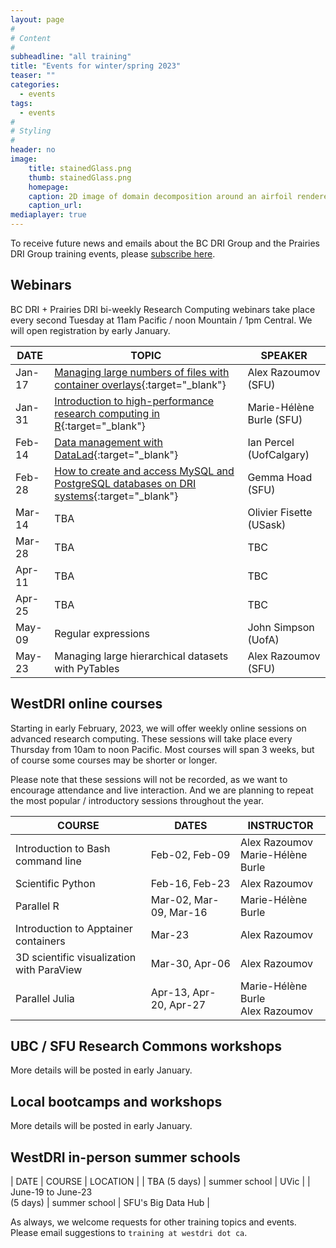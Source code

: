 ```yaml
---
layout: page
#
# Content
#
subheadline: "all training"
title: "Events for winter/spring 2023"
teaser: ""
categories:
  - events
tags:
  - events
#
# Styling
#
header: no
image:
    title: stainedGlass.png
    thumb: stainedGlass.png
    homepage:
    caption: 2D image of domain decomposition around an airfoil rendered as thin glass in ParaView
    caption_url: 
mediaplayer: true
---
```


<!-- While WestGrid ceased its operations on March 31, 2022, research computing training in Western Canada remains -->
<!-- -- coordinated by the same team, now based at Simon Fraser University, with participation from HPC analysts -->
<!-- across the BC DRI Group and the Prairies DRI Group (former WestGrid space). -->

To receive future news and emails about the BC DRI Group and the Prairies DRI Group training events, please
[subscribe here](/contact).

<!-- Going forward, this new list will be our primary way to reach academic researchers in Western Canada (and -->
<!-- elsewhere). -->





## Webinars

BC DRI + Prairies DRI bi-weekly Research Computing webinars take place every second Tuesday at 11am Pacific /
noon Mountain / 1pm Central. We will open registration by early January.

<!-- For *upcoming webinars*, click the linked title to see more details or to register. For *past -->
<!-- sessions*, click on the title to view recordings and slides. -->

| DATE | TOPIC | SPEAKER |
| ------------- | --------------- | ----------------- |
| Jan-17 | [Managing large numbers of files with container overlays](https://docs.google.com/forms/d/e/1FAIpQLSc-EIvJ-sgIeZOxw_R1Umy0cPeDlLNdlQyCwrvTvV2BkciIVA/viewform){:target="_blank"} | Alex Razoumov (SFU) |
| Jan-31 | [Introduction to high-performance research computing in R](https://docs.google.com/forms/d/e/1FAIpQLSe4rY2AS2koNp01cxV63OA42w3Rd7X9kAvVTbA2JSzJ4mokAA/viewform){:target="_blank"} | Marie-Hélène Burle (SFU) |
| Feb-14 | [Data management with DataLad](https://docs.google.com/forms/d/e/1FAIpQLSfNdxZt1N7GfBbWdHX9BYwLY-lbYnt8FulCcl_atwPSEjTojw/viewform){:target="_blank"} | Ian Percel (UofCalgary) |
| Feb-28 | [How to create and access MySQL and PostgreSQL databases on DRI systems](https://docs.google.com/forms/d/e/1FAIpQLSdCCpGtdh9fn95aHH_5h11lwxk2YZ06EqoisLGlNsXzv94gNw/viewform){:target="_blank"} | Gemma Hoad (SFU) |
| Mar-14 | TBA | Olivier Fisette (USask) |
| Mar-28 | TBA | TBC |
| Apr-11 | TBA | TBC |
| Apr-25 | TBA | TBC |
| May-09 | Regular expressions | John Simpson (UofA) |
| May-23 | Managing large hierarchical datasets with PyTables | Alex Razoumov (SFU) |

<!-- [text](link){:target="_blank"} -->








## WestDRI online courses

Starting in early February, 2023, we will offer weekly online sessions on advanced research computing. These
sessions will take place every Thursday from 10am to noon Pacific. Most courses will span 3 weeks, but of
course some courses may be shorter or longer.

<!-- We will post the program here by early January. -->

Please note that these sessions will not be recorded, as we want to encourage attendance and live
interaction. And we are planning to repeat the most popular / introductory sessions throughout the year.

| COURSE | DATES | INSTRUCTOR |
| ------------- | --------------- | ----------------- |
| Introduction to Bash command line | Feb-02, Feb-09 | Alex Razoumov <br> Marie-Hélène Burle |
| Scientific Python | Feb-16, Feb-23 | Alex Razoumov |
| Parallel R | Mar-02, Mar-09, Mar-16 | Marie-Hélène Burle |
| Introduction to Apptainer containers | Mar-23 | Alex Razoumov |
| 3D scientific visualization with ParaView | Mar-30, Apr-06 | Alex Razoumov |
| Parallel Julia | Apr-13, Apr-20, Apr-27 | Marie-Hélène Burle <br> Alex Razoumov |

<!-- May-04 May-11 May-18 May-25 -->












## UBC / SFU Research Commons workshops

<!-- These workshops are in-person only. Students, staff and faculty are all welcome to attend. -->
<!-- To register, click on an event in the 2nd or 3rd column (not open for SFU yet). -->

More details will be posted in early January.





## Local bootcamps and workshops

More details will be posted in early January.






## WestDRI in-person summer schools

| DATE | COURSE | LOCATION |
| TBA (5 days) | summer school | UVic |
| June-19 to June-23 <br> (5 days) | summer school | SFU's Big Data Hub |

As always, we welcome requests for other training topics and events. Please email suggestions to `training at
westdri dot ca`.
